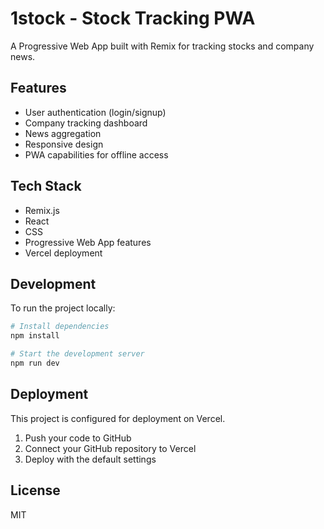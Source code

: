 # 1stock - Stock Tracking PWA

A Progressive Web App built with Remix for tracking stocks and company news.

## Features

- User authentication (login/signup)
- Company tracking dashboard
- News aggregation
- Responsive design
- PWA capabilities for offline access

## Tech Stack

- Remix.js
- React
- CSS
- Progressive Web App features
- Vercel deployment

## Development

To run the project locally:

```bash
# Install dependencies
npm install

# Start the development server
npm run dev
```

## Deployment

This project is configured for deployment on Vercel.

1. Push your code to GitHub
2. Connect your GitHub repository to Vercel
3. Deploy with the default settings

## License

MIT 